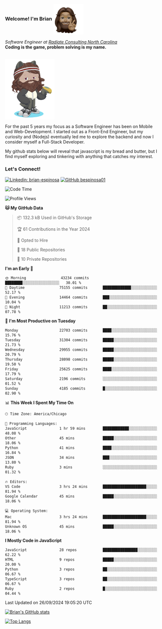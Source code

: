 ###  Welcome! I'm Brian <img align="center" src="https://github.com/bespinosa01/bespinosa01/blob/main/assets/peace-animoji.png" height="100" /></h2>
<p><em>Software Engineer at <a href="https://www.radiateconsulting.coop/north-carolina-tech-coop">Radiate Consulting North Carolina</a>
 <br/>
<!-- </br>Developer Consultant at <a href="https://codethedream.org/">Code The Dream</a> -->
</em> <b>Coding is the game, problem solving is my name.</b></p>

<br/>


 <img align="center" src="https://github.com/bespinosa01/bespinosa01/blob/main/assets/octo-me.png" height="200" /> 
 <p>
 For the past 5 years my focus as a Software Engineer has been on Mobile and Web-Development. I started out as a Front-End Engineer, but my curiosity and (Nodejs) eventually led me to explore the backend and now I consider myself a Full-Stack Developer.
</p>
<p>
 My github stats below will reveal that javascript is my bread and butter, but I find myself exploring and tinkering with anything that catches my interest. 
 </p>
 
 
### Let's Connect!

[![Linkedin: brian-espinosa](https://img.shields.io/badge/-brian--espinosa-blue?style=flat-square&logo=Linkedin&logoColor=white&link=https://www.linkedin.com/in/brian-espinosa/)](https://www.linkedin.com/in/brian-espinosa/)
[![GitHub bespinosa01](https://img.shields.io/github/followers/bespinosa01?label=follow&style=social)](https://github.com/bespinosa01)



<!--START_SECTION:waka-->
![Code Time](http://img.shields.io/badge/Code%20Time-1%2C649%20hrs%2027%20mins-blue)

![Profile Views](http://img.shields.io/badge/Profile%20Views-0-blue)

**🐱 My GitHub Data** 

> 📦 132.3 kB Used in GitHub's Storage 
 > 
> 🏆 61 Contributions in the Year 2024
 > 
> 💼 Opted to Hire
 > 
> 📜 18 Public Repositories 
 > 
> 🔑 10 Private Repositories 
 > 
**I'm an Early 🐤** 

```text
🌞 Morning                43234 commits       ████████░░░░░░░░░░░░░░░░░   30.01 % 
🌆 Daytime                75155 commits       █████████████░░░░░░░░░░░░   52.17 % 
🌃 Evening                14464 commits       ███░░░░░░░░░░░░░░░░░░░░░░   10.04 % 
🌙 Night                  11213 commits       ██░░░░░░░░░░░░░░░░░░░░░░░   07.78 % 
```
📅 **I'm Most Productive on Tuesday** 

```text
Monday                   22703 commits       ████░░░░░░░░░░░░░░░░░░░░░   15.76 % 
Tuesday                  31304 commits       █████░░░░░░░░░░░░░░░░░░░░   21.73 % 
Wednesday                29955 commits       █████░░░░░░░░░░░░░░░░░░░░   20.79 % 
Thursday                 28098 commits       █████░░░░░░░░░░░░░░░░░░░░   19.50 % 
Friday                   25625 commits       ████░░░░░░░░░░░░░░░░░░░░░   17.79 % 
Saturday                 2196 commits        ░░░░░░░░░░░░░░░░░░░░░░░░░   01.52 % 
Sunday                   4185 commits        █░░░░░░░░░░░░░░░░░░░░░░░░   02.90 % 
```


📊 **This Week I Spent My Time On** 

```text
🕑︎ Time Zone: America/Chicago

💬 Programming Languages: 
JavaScript               1 hr 59 mins        ████████████░░░░░░░░░░░░░   48.08 % 
Other                    45 mins             █████░░░░░░░░░░░░░░░░░░░░   18.06 % 
Python                   41 mins             ████░░░░░░░░░░░░░░░░░░░░░   16.84 % 
JSON                     34 mins             ███░░░░░░░░░░░░░░░░░░░░░░   13.80 % 
Ruby                     3 mins              ░░░░░░░░░░░░░░░░░░░░░░░░░   01.32 % 

🔥 Editors: 
VS Code                  3 hrs 24 mins       ████████████████████░░░░░   81.94 % 
Google Calendar          45 mins             █████░░░░░░░░░░░░░░░░░░░░   18.06 % 

💻 Operating System: 
Mac                      3 hrs 24 mins       ████████████████████░░░░░   81.94 % 
Unknown OS               45 mins             █████░░░░░░░░░░░░░░░░░░░░   18.06 % 
```

**I Mostly Code in JavaScript** 

```text
JavaScript               28 repos            ████████████████░░░░░░░░░   62.22 % 
HTML                     9 repos             █████░░░░░░░░░░░░░░░░░░░░   20.00 % 
Python                   3 repos             ██░░░░░░░░░░░░░░░░░░░░░░░   06.67 % 
TypeScript               3 repos             ██░░░░░░░░░░░░░░░░░░░░░░░   06.67 % 
Ruby                     2 repos             █░░░░░░░░░░░░░░░░░░░░░░░░   04.44 % 
```




 Last Updated on 26/09/2024 19:05:20 UTC
<!--END_SECTION:waka-->


<!--  Github STATS -->
[![Brian's GitHub stats](https://github-readme-stats.vercel.app/api?username=bespinosa01&hide=stars,contribs&count_private=true&show_icons=true)](https://github.com/anuraghazra/github-readme-stats)

[![Top Langs](https://github-readme-stats.vercel.app/api/top-langs/?username=bespinosa01&layout=compact)](https://github.com/anuraghazra/github-readme-stats)



<!--
**bespinosa01/bespinosa01** is a ✨ _special_ ✨ repository because its `README.md` (this file) appears on your GitHub profile.

Here are some ideas to get you started:

- 🔭 I’m currently working on ...
- 🌱 I’m currently learning ...
- 👯 I’m looking to collaborate on ...
- 🤔 I’m looking for help with ...
- 💬 Ask me about ...
- 📫 How to reach me: ...
- 😄 Pronouns: ...
- ⚡ Fun fact: ...
-->
